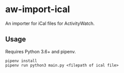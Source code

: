 aw-import-ical
==============

An importer for iCal files for ActivityWatch.

## Usage

Requires Python 3.6+ and pipenv.

```
pipenv install
pipenv run python3 main.py <filepath of ical file>
```
